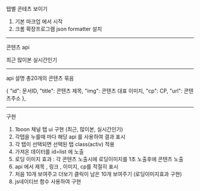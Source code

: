 탭별 콘테츠 보이기

1. 기본 마크업 에서 시작
2. 크롬 확장프로그램 json formatter 설치


---------------------------------------


콘텐츠 api

최근
많이본
실시간인기

-------------------------------------------------------

api 설명
총20개의 콘텐츠 묶음

 {
    "id": 문서ID,
    "title": 콘텐츠 제목,
    "img": 콘텐츠 대표 이미지,
    "cp": CP,
    "url": 콘텐츠주소
  },
  
 
 
 ------------------------------------------------------------------
 
  구현
  1. 1boon 채널 탭 ui 구현 (최근, 많이본, 실시간인기)
  2. 각탭을 누를때 마다 해당 api 를 사용하여 결과 표시
  3. 각 탭이 선택되면 선택된 탭 class(activ) 적용
  4. 가져온 데이터를 id=list 에 노출
  5. 로딩 이미지 효과 : 각 콘텐츠 노출시에 로딩이미지를 1초 노출후에 콘텐츠 노출
  6. api 에서 제목 , 링크 , 이미지, cp를 적절히 표시
  7. 처음 10개 보여주고 더보기 클릭이 남은 10개 보여주기 (로딩이미지효과 구현)
  8. js네이티브 함수 사용하여 구현
  
